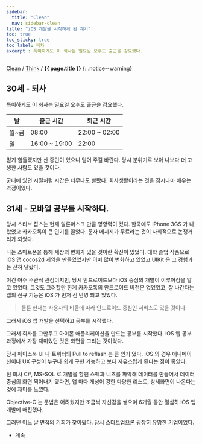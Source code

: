 ```yaml
---
sidebar:
  title: "Clean"
  nav: sidebar-clean
title: "iOS 개발을 시작하게 된 계기"
toc: true
toc_sticky: true
toc_label: 목차
excerpt : 특이하게도 이 회사는 일요일 오후도 출근을 강요했다.
---
```

[Clean](/clean/) / [Think](/clean/think/) / **{{ page.title }}**
{: .notice--warning}

## 30세 - 퇴사
특이하게도 이 회사는 일요일 오후도 출근을 강요했다.

| 날 | 출근 시간 | 퇴근 시간 |
| -- | ---- | ---- |
|월~금 | 08:00 | 22:00 ~ 02:00 |
|일 | 16:00 ~ 19:00 | 22:00 |

믿기 힘들겠지만 산 증인이 있으니 믿어 주길 바란다.
당시 분위기로 보아 나보다 더 고생한 사람도 있을 것이다.

군대에 있던 시절처럼 시간은 너무나도 빨랐다.
회사생활이라는 것을 잠시나마 배우는 과정이었다. 

## 31세 - 모바일 공부를 시작하다.
당시 스티브 잡스는 현재 일론머스크 만큼 영향력이 컸다.
한국에도 iPhone 3GS 가 나왔었고 카카오톡이 큰 인기를 끌었다.
문자 메시지가 무료라는 것이 사회적으로 논쟁거리가 되었다.

나는 스마트폰을 통해 세상의 변화가 있을 것이란 확신이 있었다.
대학 졸업 작품으로 iOS 앱 cocos2d 게임을 만들었었지만 이미 많이 변화하고 있었고 UIKit 은 그 경험과는 전혀 달랐다.

이건 아주 주관적 관점이지만, 당시 안드로이드보다 iOS 중심의 개발이 이루어짐을 알고 있었다.
그것도 그러할만 한게 카카오톡의 안드로이드 버전은 없었었고, 잘 나간다는 앱의 신규 기능은 iOS 가 먼저 선 반영 되고 있었다.
>물론 현재는 사용자의 비율에 따라 안드로이드 중심인 서비스도 있을 것이다.

그래서 iOS 앱 개발을 선택하고 공부를 시작했다.

그래서 회사를 그만두고 아이폰 애플리케이션을 만드는 공부를 시작했다.
iOS 앱 공부 과정에서 가장 재미있던 것은 화면을 그리는 것이었다.

당시 페이스북 UI 나 트위터의 Pull to reflash 는 큰 인기 였다.
iOS 의 경우 애니메이션이나 UX 구성이 누구나 쉽게 구현 가능하고 보다 자유스럽게 된다는 점이 좋았다.

전 회사 C#, MS-SQL 로 개발을 할땐 스펙과 니즈를 파악해 데이터를 만들어서 데이터 중심의 화면 찍어내기 였다면,
앱 마다 개성이 강한 다양한 리스트, 상세화면이 나온다는 것에 재미를 느꼈다.

Objective-C 는 문법은 어려웠지만 조금씩 자신감을 쌓으며 6개월 동안 열심히 iOS 앱 개발에 매진했다.

그러던 어느 날 면접의 기회가 찾아왔다. 당시 스타트업으론 굉장히 유망한 기업이었다.

- 계속
